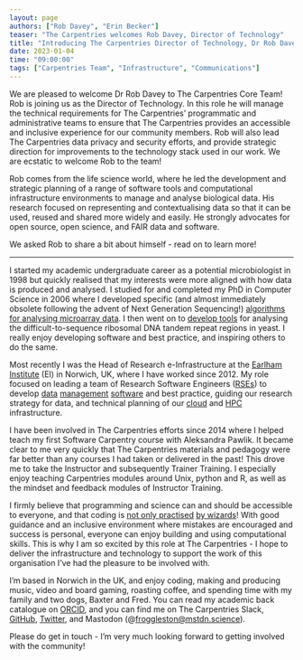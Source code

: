 ```yaml
---
layout: page
authors: ["Rob Davey", "Erin Becker"]
teaser: "The Carpentries welcomes Rob Davey, Director of Technology"
title: "Introducing The Carpentries Director of Technology, Dr Rob Davey"
date: 2023-01-04
time: "09:00:00"
tags: ["Carpentries Team", "Infrastructure", "Communications"]
---
```


We are pleased to welcome Dr Rob Davey to The Carpentries Core Team! Rob is joining us as the Director of Technology. In this role he will manage the technical requirements for The Carpentries’ programmatic and administrative teams to ensure that The Carpentries provides an accessible and inclusive experience for our community members. Rob will also lead The Carpentries data privacy and security efforts, and provide strategic direction for improvements to the technology stack used in our work. We are ecstatic to welcome Rob to the team!

Rob comes from the life science world, where he led the development and strategic planning of a range of software tools and computational infrastructure environments to manage and analyse biological data. His research focused on representing and contextualising data so that it can be used, reused and shared more widely and easily. He strongly advocates for open source, open science, and FAIR data and software.

We asked Rob to share a bit about himself - read on to learn more!

----------------

I started my academic undergraduate career as a potential microbiologist in 1998 but quickly realised that my interests were more aligned with how data is produced and analysed. I studied for and completed my PhD in Computer Science in 2006 where I developed specific (and almost immediately obsolete following the advent of Next Generation Sequencing!) [algorithms for analysing microarray data](https://academic.oup.com/bioinformatics/article/23/8/1023/198095). I then went on to [develop tools](https://academic.oup.com/bioinformatics/article/26/22/2908/228484) for analysing the difficult-to-sequence ribosomal DNA tandem repeat regions in yeast. I really enjoy developing software and best practice, and inspiring others to do the same.

Most recently I was the Head of Research e-Infrastructure at the [Earlham Institute](https://www.earlham.ac.uk/) (EI) in Norwich, UK, where I have worked since 2012. My role focused on leading a team of Research Software Engineers ([RSEs](https://society-rse.org/)) to develop [data](https://copo-project.org/) [management](https://grassroots.tools/dfw/) [software](https://github.com/miso-lims/miso-lims) and best practice, guiding our research strategy for data, and technical planning of our [cloud](https://cyverseuk.org/hosted-projects/) and [HPC](https://www.earlham.ac.uk/high-performance-computing) infrastructure.

I have been involved in The Carpentries efforts since 2014 where I helped teach my first Software Carpentry course with Aleksandra Pawlik. It became clear to me very quickly that The Carpentries materials and pedagogy were far better than any courses I had taken or delivered in the past! This drove me to take the Instructor and subsequently Trainer Training. I especially enjoy teaching Carpentries modules around Unix, python and R, as well as the mindset and feedback modules of Instructor Training.

I firmly believe that programming and science can and should be accessible to everyone, and that coding is [not only practised](https://cradledincaricature.com/2017/06/29/dewizardification/) [by wizards](https://twitter.com/hashtag/dewizardification?src=hash)! With good guidance and an inclusive environment where mistakes are encouraged and success is personal, everyone can enjoy building and using computational skills. This is why I am so excited by this role at The Carpentries - I hope to deliver the infrastructure and technology to support the work of this organisation I’ve had the pleasure to be involved with.

I’m based in Norwich in the UK, and enjoy coding, making and producing music, video and board gaming, roasting coffee, and spending time with my family and two dogs, Baxter and Fred. You can read my academic back catalogue on [ORCID](https://orcid.org/0000-0002-5589-7754), and you can find me on The Carpentries Slack, [GitHub](https://github.com/froggleston), [Twitter](https://twitter.com/froggleston), and Mastodon (@froggleston@mstdn.science).

Please do get in touch - I’m very much looking forward to getting involved with the community!
